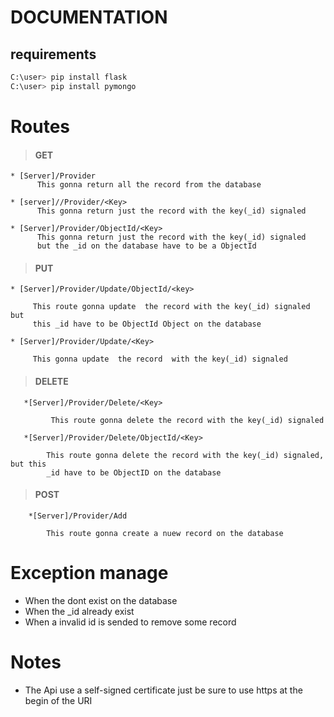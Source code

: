 # DOCUMENTATION #

## requirements ##

	 
```sh
C:\user> pip install flask
C:\user> pip install pymongo
```

# Routes #


 > ####  GET ####
    * [Server]/Provider
          This gonna return all the record from the database

    * [server]//Provider/<Key>
          This gonna return just the record with the key(_id) signaled 
	
    * [Server]/Provider/ObjectId/<Key>
          This gonna return just the record with the key(_id) signaled
	      but the _id on the database have to be a ObjectId

 > ####  PUT ####
    * [Server]/Provider/Update/ObjectId/<key>
    
         This route gonna update  the record with the key(_id) signaled but 
         this _id have to be ObjectId Object on the database

    * [Server]/Provider/Update/<Key>
    
         This gonna update  the record  with the key(_id) signaled
    
> #### DELETE ####
       *[Server]/Provider/Delete/<Key>
        
             This route gonna delete the record with the key(_id) signaled
             
       *[Server]/Provider/Delete/ObjectId/<Key>
        
            This route gonna delete the record with the key(_id) signaled, but this 
            _id have to be ObjectID on the database
            
> #### POST ####
        *[Server]/Provider/Add
        
            This route gonna create a nuew record on the database
            
            
# Exception manage

   + When the dont exist on the database
   + When the _id already exist
   + When a invalid id is sended to remove some record
    
# Notes #

+ The Api use a self-signed certificate just be sure to use https at the begin of the URI



